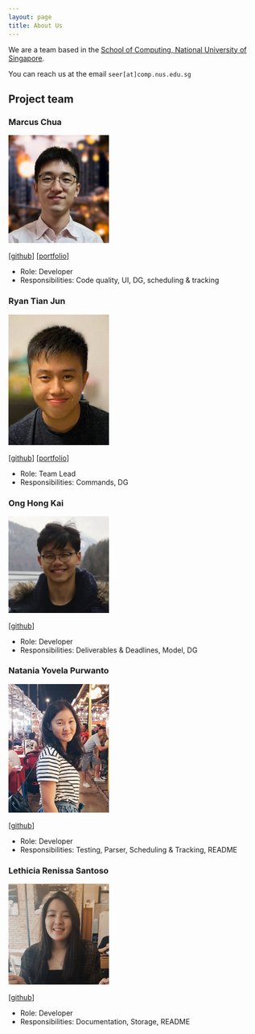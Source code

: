 ```yaml
---
layout: page
title: About Us
---
```


We are a team based in the [School of Computing, National University of Singapore](http://www.comp.nus.edu.sg).

You can reach us at the email `seer[at]comp.nus.edu.sg`

## Project team

### Marcus Chua

<img src="images/marcuschj.png" width="200px">

[[github](https://github.com/marcuschj)]
[[portfolio](team/marcuschj.md)]

* Role: Developer
* Responsibilities: Code quality, UI, DG, scheduling & tracking

### Ryan Tian Jun

<img src="images/ryantianj.png" width="200px">

[[github](https://github.com/ryantianj)]
[[portfolio](team/ryantianj.md)]

* Role: Team Lead
* Responsibilities: Commands, DG

### Ong Hong Kai

<img src="images/imerbear.png" width="200px">

[[github](https://github.com/Imerbear)]

* Role: Developer
* Responsibilities:  Deliverables & Deadlines, Model, DG

### Natania Yovela Purwanto

<img src="images/nataniayp.png" width="200px">

[[github](http://github.com/nataniayp)]

* Role: Developer
* Responsibilities: Testing, Parser, Scheduling & Tracking, README

### Lethicia Renissa Santoso

<img src="images/lethiciars.png" width="200px">

[[github](http://github.com/lethiciars)]

* Role: Developer
* Responsibilities: Documentation, Storage, README
